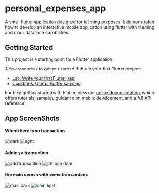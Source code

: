 # personal_expenses_app

A small flutter application designed for learning purposes. 
It demonstrates how to develop an interactive mobile application using flutter with theming and moor database capabilities.

## Getting Started

This project is a starting point for a Flutter application.

A few resources to get you started if this is your first Flutter project:

- [Lab: Write your first Flutter app](https://flutter.dev/docs/get-started/codelab)
- [Cookbook: Useful Flutter samples](https://flutter.dev/docs/cookbook)

For help getting started with Flutter, view our
[online documentation](https://flutter.dev/docs), which offers tutorials,
samples, guidance on mobile development, and a full API reference.

## App ScreenShots
#### When there is no transaction
![dark](./screenshots/no_transaction_dark.png?s=200)   ![light](./screenshots/no_transaction_light.png)

#### Adding a transaction 
![add transaction](./screenshots/add_transaction.png)    ![choose date](./screenshots/add_date.png)

#### the main screen with some transactions 
![main dark](./screenshots/main_dark.png)    ![main light](./screenshots/main_light.png)
